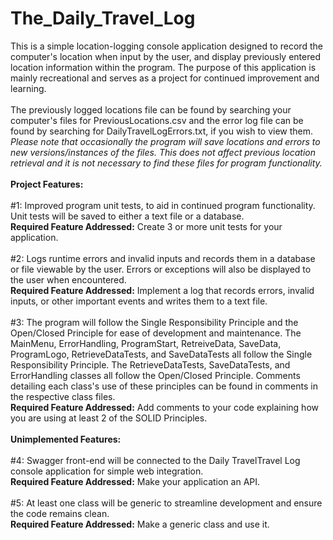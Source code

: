 # The_Daily_Travel_Log
This is a simple location-logging console application designed to record the computer's location when input by the user, and display previously entered location information within the program. The purpose of this application is mainly recreational and serves as a project for continued improvement and learning. 
<br />
<br />
The previously logged locations file can be found by searching your computer's files for PreviousLocations.csv and the error log file can be found by searching for DailyTravelLogErrors.txt, if you wish to view them. *Please note that occasionally the program will save locations and errors to new versions/instances of the files. This does not affect previous location retrieval and it is not necessary to find these files for program functionality.*
<br />
<br />
**Project Features:**
<br />
<br />
#1:
Improved program unit tests, to aid in continued program functionality. Unit tests will be saved to either a text file or a database.
<br />
**Required Feature Addressed:** Create 3 or more unit tests for your application.
<br />
<br />
#2:
Logs runtime errors and invalid inputs and records them in a database or file viewable by the user. Errors or exceptions will also be displayed to the user when encountered.
<br />
**Required Feature Addressed:** Implement a log that records errors, invalid inputs, or other important events and writes them to a text file.
<br />
<br />
#3:
The program will follow the Single Responsibility Principle and the Open/Closed Principle for ease of development and maintenance. The MainMenu, ErrorHandling, ProgramStart, RetreiveData, SaveData, ProgramLogo, RetrieveDataTests, and SaveDataTests all follow the Single Responsibility Principle. The RetrieveDataTests, SaveDataTests, and ErrorHandling classes all follow the Open/Closed Principle. Comments detailing each class's use of these principles can be found in comments in the respective class files. 
<br />
**Required Feature Addressed:** Add comments to your code explaining how you are using at least 2 of the SOLID Principles.
<br />
<br />
**Unimplemented Features:**
<br />
<br />
#4:
Swagger front-end will be connected to the Daily TravelTravel Log console application for simple web integration.
<br />
**Required Feature Addressed:** Make your application an API.
<br />
<br />
#5: 
At least one class will be generic to streamline development and ensure the code remains clean.
<br />
**Required Feature Addressed:** Make a generic class and use it.
